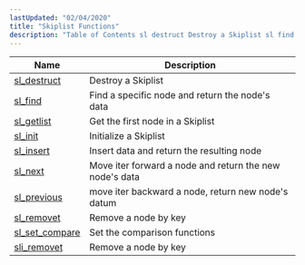 ```yaml
---
lastUpdated: "02/04/2020"
title: "Skiplist Functions"
description: "Table of Contents sl destruct Destroy a Skiplist sl find Find a specific node and return the node's data sl getlist Get the first node in a Skiplist sl init Initialize a Skiplist sl insert Insert data and return the resulting node sl next Move iter forward a node and..."
---
```


  
| Name                                                                                       | Description                                             |
|--------------------------------------------------------------------------------------------|---------------------------------------------------------|
| [sl_destruct](/momentum/3/3-api/apis-sl-destruct)      | Destroy a Skiplist                                      |
| [sl_find](/momentum/3/3-api/apis-sl-find)              | Find a specific node and return the node's data         |
| [sl_getlist](/momentum/3/3-api/apis-sl-getlist)        | Get the first node in a Skiplist                        |
| [sl_init](/momentum/3/3-api/apis-sl-init)              | Initialize a Skiplist                                   |
| [sl_insert](/momentum/3/3-api/apis-sl-insert)          | Insert data and return the resulting node               |
| [sl_next](/momentum/3/3-api/apis-sl-next)              | Move iter forward a node and return the new node's data |
| [sl_previous](/momentum/3/3-api/apis-sl-previous)      | move iter backward a node, return new node's datum      |
| [sl_removet](/momentum/3/3-api/apis-sl-remove)         | Remove a node by key                                    |
| [sl_set_compare](/momentum/3/3-api/apis-sl-setcompare) | Set the comparison functions                            |
| [sli_removet](/momentum/3/3-api/apis-sli-remove)       | Remove a node by key                                    |
